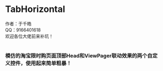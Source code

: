 TabHorizontal
===================================
作者：于千皓<br>
QQ：9166401618<br>
欢迎各位大佬前来补坑！<br><br>
### 模仿的淘宝限时购页面顶部Head和ViewPager联动效果的两个自定义控件，使用起来简单粗暴！<br><br>
